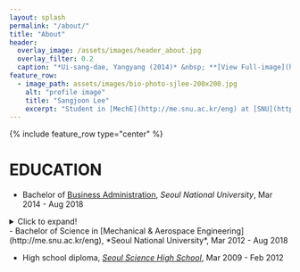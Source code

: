 ```yaml
---
layout: splash
permalink: "/about/"
title: "About"
header:
  overlay_image: /assets/images/header_about.jpg
  overlay_filter: 0.2
  caption: "*Ui-sang-dae, Yangyang (2014)* &nbsp; **[View Full-image](https://sangjoonlee.tk/assets/photographs/ui_sang_dae_yang_yang_2014.jpg)**"
feature_row:
  - image_path: assets/images/bio-photo-sjlee-200x200.jpg
    alt: "profile image"
    title: "Sangjoon Lee"
    excerpt: "Student in [MechE](http://me.snu.ac.kr/eng) at [SNU](http://useoul.edu/)"
---
```


{% include feature_row type="center" %}

# EDUCATION

- Bachelor of [Business Administration](http://cba.snu.ac.kr/en), *Seoul National University*, Mar 2014 - Aug 2018
<details>
  <summary>Click to expand!</summary>
  
  ## Heading
  1. A numbered
  2. list
     * With some
     * Sub bullets
</details>
- Bachelor of Science in [Mechanical & Aerospace Engineering](http://me.snu.ac.kr/eng), *Seoul National University*, Mar 2012 - Aug 2018

- High school diploma, *[Seoul Science High School](http://en.sshs.hs.kr)*, Mar 2009 - Feb 2012

<style type="text/css">
.archive__item-teaser img {
	max-width:200px;
}	
</style>
